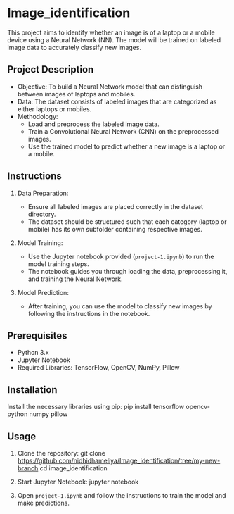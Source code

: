 # Image_identification

This project aims to identify whether an image is of a laptop or a mobile device using a Neural Network (NN). The model will be trained on labeled image data to accurately classify new images.

## Project Description

- Objective: To build a Neural Network model that can distinguish between images of laptops and mobiles.
- Data: The dataset consists of labeled images that are categorized as either laptops or mobiles.
- Methodology:
  - Load and preprocess the labeled image data.
  - Train a Convolutional Neural Network (CNN) on the preprocessed images.
  - Use the trained model to predict whether a new image is a laptop or a mobile.

## Instructions

1. Data Preparation:
   - Ensure all labeled images are placed correctly in the dataset directory.
   - The dataset should be structured such that each category (laptop or mobile) has its own subfolder containing respective images.

2. Model Training:
   - Use the Jupyter notebook provided (`project-1.ipynb`) to run the model training steps.
   - The notebook guides you through loading the data, preprocessing it, and training the Neural Network.

3. Model Prediction:
   - After training, you can use the model to classify new images by following the instructions in the notebook.

## Prerequisites

- Python 3.x
- Jupyter Notebook
- Required Libraries: TensorFlow, OpenCV, NumPy, Pillow

## Installation

Install the necessary libraries using pip:
pip install tensorflow opencv-python numpy pillow

## Usage

1. Clone the repository:
   git clone https://github.com/nidhidhameliya/Image_identification/tree/my-new-branch
   cd image_identification

2. Start Jupyter Notebook:
   jupyter notebook

3. Open `project-1.ipynb` and follow the instructions to train the model and make predictions.

